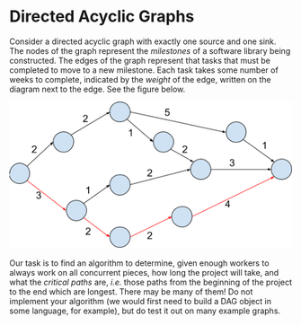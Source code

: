 # Directed Acyclic Graphs

Consider a directed acyclic graph with exactly one source and one sink.  The nodes of the graph represent the _milestones_ of a software library being constructed. The edges of the graph represent that tasks that must be completed to move to a new milestone. Each task takes some number of weeks to complete, indicated by the _weight_ of the edge, written on the diagram next to the edge.  See the figure below.

![DAG graphic](DAG1.png)

Our task is to find an algorithm to determine, given enough workers to always work on all concurrent pieces, how long the project will take, and what the _critical paths_ are, _i.e._ those paths from the beginning of the project to the end which are longest.  There may be many of them!  Do not implement your algorithm (we would first need to build a DAG object in some language, for example), but do test it out on many example graphs.
